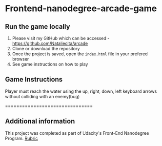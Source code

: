 Frontend-nanodegree-arcade-game
===============================

## Run the game locally

1. Please visit my GitHub which can be accessed - https://github.com/Nataliecita/arcade
1. Clone or download the repository
1. Once the project is saved, open the `index.html` file in your prefered browser
1. See game instructions on how to play

## Game Instructions

Player must reach the water using the up, right, down, left keyboard arrows without colliding with an enemy(bug)

===============================

## Additional information

This project was completed as part of Udacity's Front-End Nanodegree Program. [Rubric](https://review.udacity.com/#!/projects/2696458597/rubric) 

